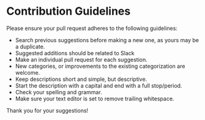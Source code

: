# Contribution Guidelines

Please ensure your pull request adheres to the following guidelines:

- Search previous suggestions before making a new one, as yours may be a duplicate.
- Suggested additions should be related to Slack
- Make an individual pull request for each suggestion.
- New categories, or improvements to the existing categorization are welcome.
- Keep descriptions short and simple, but descriptive.
- Start the description with a capital and end with a full stop/period.
- Check your spelling and grammar.
- Make sure your text editor is set to remove trailing whitespace.

Thank you for your suggestions!
